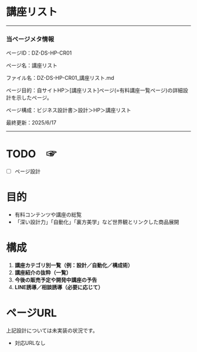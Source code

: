 # 講座リスト

---

### 当ページメタ情報

ページID：DZ-DS-HP-CR01

ページ名：講座リスト

ファイル名：DZ-DS-HP-CR01_講座リスト.md

ページ目的：自サイトHP＞[講座リスト]ページ(=有料講座一覧ページ)の詳細設計を示したページ。

ページ構成：ビジネス設計書＞設計＞HP＞講座リスト

最終更新：2025/6/17

---

# TODO　☞

- [ ]  ページ設計

# 目的

- 有料コンテンツや講座の総覧
- 「深い設計力」「自動化」「裏方美学」など世界観とリンクした商品展開

# 構成

1. **講座カテゴリ別一覧（例：設計／自動化／構成術）**
2. **講座紹介の抜粋（一覧）**
3. **今後の販売予定や開発中講座の予告**
4. **LINE誘導／相談誘導（必要に応じて）**

# ページURL

上記設計については未実装の状況です。

- 対応URLなし